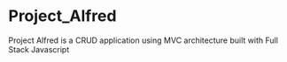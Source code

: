 # Project_Alfred
Project Alfred is a CRUD application using MVC architecture built with Full Stack Javascript
